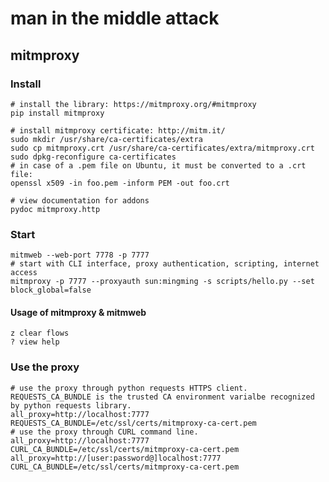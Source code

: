 # man in the middle attack 

## mitmproxy

### Install

	# install the library: https://mitmproxy.org/#mitmproxy
	pip install mitmproxy

	# install mitmproxy certificate: http://mitm.it/
	sudo mkdir /usr/share/ca-certificates/extra
	sudo cp mitmproxy.crt /usr/share/ca-certificates/extra/mitmproxy.crt
	sudo dpkg-reconfigure ca-certificates
	# in case of a .pem file on Ubuntu, it must be converted to a .crt file:
	openssl x509 -in foo.pem -inform PEM -out foo.crt

	# view documentation for addons
	pydoc mitmproxy.http

### Start

	mitmweb --web-port 7778 -p 7777
	# start with CLI interface, proxy authentication, scripting, internet access
	mitmproxy -p 7777 --proxyauth sun:mingming -s scripts/hello.py --set block_global=false

#### Usage of mitmproxy & mitmweb

	z clear flows
	? view help

### Use the proxy

	# use the proxy through python requests HTTPS client. REQUESTS_CA_BUNDLE is the trusted CA environment varialbe recognized by python requests library.
	all_proxy=http://localhost:7777 REQUESTS_CA_BUNDLE=/etc/ssl/certs/mitmproxy-ca-cert.pem 
	# use the proxy through CURL command line.
	all_proxy=http://localhost:7777 CURL_CA_BUNDLE=/etc/ssl/certs/mitmproxy-ca-cert.pem 
	all_proxy=http://[user:password@]localhost:7777 CURL_CA_BUNDLE=/etc/ssl/certs/mitmproxy-ca-cert.pem 
